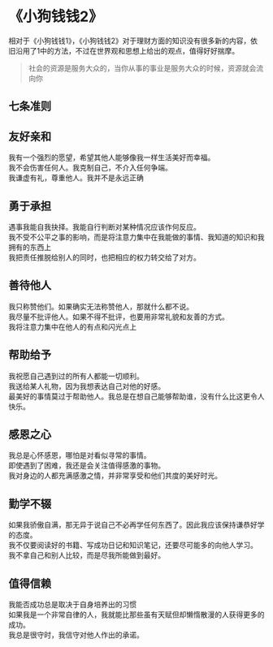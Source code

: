# 《小狗钱钱2》
相对于《小狗钱钱1》，《小狗钱钱2》对于理财方面的知识没有很多新的内容，依旧沿用了1中的方法，不过在世界观和思想上给出的观点，值得好好揣摩。
> 社会的资源是服务大众的，当你从事的事业是服务大众的时候，资源就会流向你

## 七条准则
## 友好亲和
我有一个强烈的愿望，希望其他人能够像我一样生活美好而幸福。  
我不会伤害任何人。我克制自己，不介入任何争端。  
我谦虚有礼，尊重他人。我并不是永远正确
## 勇于承担
遇事我能自我抉择。我能自行判断对某种情况应该作何反应。  
我不受不公平之事的影响，而是将注意力集中在我能做的事情、我知道的知识和我拥有的东西上  
我把责任推脱给别人的同时，也把相应的权力转交给了对方。  
## 善待他人
我只称赞他们。如果确实无法称赞他人，那就什么都不说。  
我尽量不批评他人。如果不得不批评，也要用非常礼貌和友善的方式。  
我将注意力集中在他人的有点和闪光点上
## 帮助给予
我祝愿自己遇到过的所有人都能一切顺利。  
我送给某人礼物，因为我想表达自己对他的好感。  
最美好的事情莫过于帮助他人。我总是在想自己能够帮助谁，没有什么比这更令人快乐。
## 感恩之心
我总是心怀感恩，哪怕是对看似寻常的事情。  
即使遇到了困难，我还是会关注值得感激的事物。  
我对身边的人都充满感激之情，并非常享受和他们共度的美好时光。
## 勤学不辍
如果我骄傲自满，那无异于说自己不必再学任何东西了。因此我应该保持谦恭好学的态度。  
我不仅要阅读好的书籍、写成功日记和知识笔记，还要尽可能多的向他人学习。
我不拿自己和别人比较，而是尽我所能做到最好。
## 值得信赖
我能否成功总是取决于自身培养出的习惯  
如果我是一个非常自律的人，我就能比那些虽有天赋但却懒惰散漫的人获得更多的成功。  
我总是很守时，我信守对他人作出的承诺。